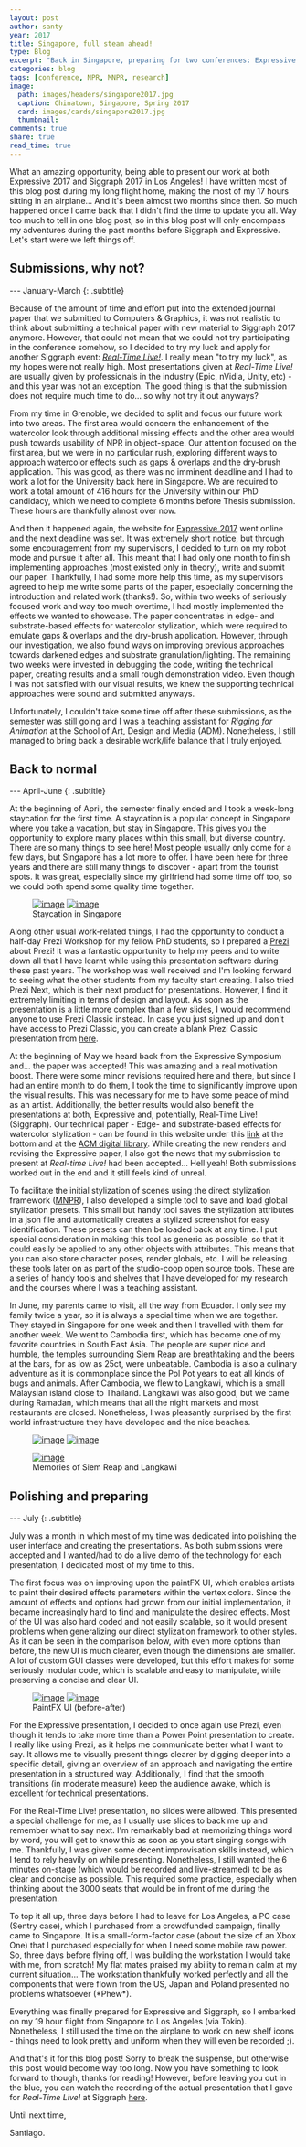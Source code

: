 ```yaml
---
layout: post
author: santy
year: 2017
title: Singapore, full steam ahead!
type: Blog
excerpt: "Back in Singapore, preparing for two conferences: Expressive and Siggraph 2017 (Feb 2017 - Aug 2017)"
categories: blog
tags: [conference, NPR, MNPR, research]
image:
  path: images/headers/singapore2017.jpg
  caption: Chinatown, Singapore, Spring 2017
  card: images/cards/singapore2017.jpg
  thumbnail:
comments: true
share: true
read_time: true
---
```


What an amazing opportunity, being able to present our work at both Expressive 2017 and Siggraph 2017 in Los Angeles! I have written most of this blog post during my long flight home, making the most of my 17 hours sitting in an airplane... And it's been almost two months since then. So much happened once I came back that I didn't find the time to update you all. Way too much to tell in one blog post, so in this blog post will only encompass my adventures during the past months before Siggraph and Expressive. Let's start were we left things off.

## Submissions, why not?

--- January-March
{: .subtitle}

Because of the amount of time and effort put into the extended journal paper that we submitted to Computers & Graphics, it was not realistic to think about submitting a technical paper with new material to Siggraph 2017 anymore. However, that could not mean that we could not try participating in the conference somehow, so I decided to try my luck and apply for another Siggraph event: [_Real-Time Live!_](http://s2017.siggraph.org/content/real-time-live). I really mean "to try my luck", as my hopes were not really high. Most presentations given at _Real-Time Live!_ are usually given by professionals in the industry (Epic, nVidia, Unity, etc) - and this year was not an exception. The good thing is that the submission does not require much time to do... so why not try it out anyways?

From my time in Grenoble, we decided to split and focus our future work into two areas. The first area would concern the enhancement of the watercolor look through additional missing effects and the other area would push towards usability of NPR in object-space. Our attention focused on the first area, but we were in no particular rush, exploring different ways to approach watercolor effects such as gaps \& overlaps and the dry-brush application. This was good, as there was no imminent deadline and I had to work a lot for the University back here in Singapore. We are required to work a total amount of 416 hours for the University within our PhD candidacy, which we need to complete 6 months before Thesis submission. These hours are thankfully almost over now.

And then it happened again, the website for [Expressive 2017](https://expressivesymposium.com/) went online and the next deadline was set. It was extremely short notice, but through some encouragement from my supervisors, I decided to turn on my robot mode and pursue it after all. This meant that I had only one month to finish implementing approaches (most existed only in theory), write and submit our paper. Thankfully, I had some more help this time, as my supervisors agreed to help me write some parts of the paper, especially concerning the introduction and related work (thanks!). So, within two weeks of seriously focused work and way too much overtime, I had mostly implemented the effects we wanted to showcase. The paper concentrates in edge- and substrate-based effects for watercolor stylization, which were required to emulate gaps \& overlaps and the dry-brush application. However, through our investigation, we also found ways on improving previous approaches towards darkened edges and substrate granulation/lighting. The remaining two weeks were invested in debugging the code, writing the technical paper, creating results and a small rough demonstration video. Even though I was not satisfied with our visual results, we knew the supporting technical approaches were sound and submitted anyways.

Unfortunately, I couldn't take some time off after these submissions, as the semester was still going and I was a teaching assistant for _Rigging for Animation_ at the School of Art, Design and Media (ADM). Nonetheless, I still managed to bring back a desirable work/life balance that I truly enjoyed.

## Back to normal
--- April-June
{: .subtitle}

At the beginning of April, the semester finally ended and I took a week-long staycation for the first time. A staycation is a popular concept in Singapore where you take a vacation, but stay in Singapore. This gives you the opportunity to explore many places within this small, but diverse country. There are so many things to see here! Most people usually only come for a few days, but Singapore has a lot more to offer. I have been here for three years and there are still many things to discover - apart from the tourist spots. It was great, especially since my girlfriend had some time off too, so we could both spend some quality time together.

<!-- PHOTOS OF SINGAPORE -->
<figure class="pull-center half">
	<a href="/images/2017/singapore7.jpg"><img src="/images/2017/singapore7_low.jpg" alt="image"></a>
  <a href="/images/2017/singapore8.jpg"><img src="/images/2017/singapore8_low.jpg" alt="image"></a>
	<figcaption>Staycation in Singapore</figcaption>
</figure>

Along other usual work-related things, I had the opportunity to conduct a half-day Prezi Workshop for my fellow PhD students, so I prepared a [Prezi](https://prezi.com/w8eaioo1ld6s/prezintation/) about Prezi! It was a fantastic opportunity to help my peers and to write down all that I have learnt while using this presentation software during these past years. The workshop was well received and I'm looking forward to seeing what the other students from my faculty start creating. I also tried Prezi Next, which is their next product for presentations. However, I find it extremely limiting in terms of design and layout. As soon as the presentation is a little more complex than a few slides, I would recommend anyone to use Prezi Classic instead. In case you just signed up and don't have access to Prezi Classic, you can create a blank Prezi Classic presentation from [here](http://www.prezi.com/instant-prezi).

At the beginning of May we heard back from the Expressive Symposium and... the paper was accepted! This was amazing and a real motivation boost. There were some minor revisions required here and there, but since I had an entire month to do them, I took the time to significantly improve upon the visual results. This was necessary for me to have some peace of mind as an artist. Additionally, the better results would also benefit the presentations at both, Expressive and, potentially, Real-Time Live! (Siggraph). Our technical paper - Edge- and substrate-based effects for watercolor stylization - can be found in this website under this [link](/articles/Edge-and-substrate-based-effects-for-watercolor-stylization/) at the bottom and at the [ACM digital library](https://dl.acm.org/citation.cfm?id=3092928). While creating the new renders and revising the Expressive paper, I also got the news that my submission to present at _Real-time Live!_ had been accepted... Hell yeah! Both submissions worked out in the end and it still feels kind of unreal.

To facilitate the initial stylization of scenes using the direct stylization framework ([MNPR](http://artineering.io/projects/Maya-NPR/)), I also developed a simple tool to save and load global stylization presets. This small but handy tool saves the stylization attributes in a json file and automatically creates a stylized screenshot for easy identification. These presets can then be loaded back at any time. I put special consideration in making this tool as generic as possible, so that it could easily be applied to any other objects with attributes. This means that you can also store character poses, render globals, etc. I will be releasing these tools later on as part of the studio-coop open source tools. These are a series of handy tools and shelves that I have developed for my research and the courses where I was a teaching assistant.

In June, my parents came to visit, all the way from Ecuador. I only see my family twice a year, so it is always a special time when we are together. They stayed in Singapore for one week and then I travelled with them for another week. We went to Cambodia first, which has become one of my favorite countries in South East Asia. The people are super nice and humble, the temples surrounding Siem Reap are breathtaking and the beers at the bars, for as low as 25ct, were unbeatable. Cambodia is also a culinary adventure as it is commonplace since the Pol Pot years to eat all kinds of bugs and animals. After Cambodia, we flew to Langkawi, which is a small Malaysian island close to Thailand. Langkawi was also good, but we came during Ramadan, which means that all the night markets and most restaurants are closed. Nonetheless, I was pleasantly surprised by the first world infrastructure they have developed and the nice beaches.

<!-- PHOTOS OF CAMBODIA AND LANGKAWI -->
<figure class="pill-center half">
	<a href="/images/2017/cambodia1.jpg"><img src="/images/2017/cambodia1_low.jpg" alt="image"></a>
  <a href="/images/2017/cambodia2.jpg"><img src="/images/2017/cambodia2_low.jpg" alt="image"></a>
</figure>
<figure class="align-center">
<a href="/images/2017/langkawi1.jpg"><img src="/images/2017/langkawi1_low.jpg" alt="image"></a>
<figcaption>Memories of Siem Reap and Langkawi</figcaption>
</figure>

## Polishing and preparing

--- July
{: .subtitle}

July was a month in which most of my time was dedicated into polishing the user interface and creating the presentations. As both submissions were accepted and I wanted/had to do a live demo of the technology for each presentation, I dedicated most of my time to this.

The first focus was on improving upon the paintFX UI, which enables artists to paint their desired effects parameters within the vertex colors. Since the amount of effects and options had grown from our initial implementation, it became increasingly hard to find and manipulate the desired effects. Most of the UI was also hard coded and not easily scalable, so it would present problems when generalizing our direct stylization framework to other styles. As it can be seen in the comparison below, with even more options than before, the new UI is much clearer, even though the dimensions are smaller. A lot of custom GUI classes were developed, but this effort makes for some seriously modular code, which is scalable and easy to manipulate, while preserving a concise and clear UI.

<!-- COMPARISON OF THE OLD AND NEW UI -->
<figure class="pull-center">
	<a href="/images/2017/oldUI1.jpg"><img style="max-width:258px;" src="/images/2017/oldUI1_low.jpg" alt="image"></a>
  <a href="/images/2017/newUI1.jpg"><img style="max-width:270px;" src="/images/2017/newUI1_low.jpg" alt="image"></a>
	<figcaption>PaintFX UI (before-after)</figcaption>
</figure>

For the Expressive presentation, I decided to once again use Prezi, even though it tends to take more time than a Power Point presentation to create. I really like using Prezi, as it helps me communicate better what I want to say. It allows me to visually present things clearer by digging deeper into a specific detail, giving an overview of an approach and navigating the entire presentation in a structured way. Additionally, I find that the smooth transitions (in moderate measure) keep the audience awake, which is excellent for technical presentations.

For the Real-Time Live! presentation, no slides were allowed. This presented a special challenge for me, as I usually use slides to back me up and remember what to say next. I'm remarkably bad at memorizing things word by word, you will get to know this as soon as you start singing songs with me. Thankfully, I was given some decent improvisation skills instead, which I tend to rely heavily on while presenting. Nonetheless, I still wanted the 6 minutes on-stage (which would be recorded and live-streamed) to be as clear and concise as possible. This required some practice, especially when thinking about the 3000 seats that would be in front of me during the presentation.

To top it all up, three days before I had to leave for Los Angeles, a PC case (Sentry case), which I purchased from a crowdfunded campaign, finally came to Singapore. It is a small-form-factor case (about the size of an Xbox One) that I purchased especially for when I need some mobile raw power. So, three days before flying off, I was building the workstation I would take with me, from scratch! My flat mates praised my ability to remain calm at my current situation... The workstation thankfully worked perfectly and all the components that were flown from the US, Japan and Poland presented no problems whatsoever (\*Phew\*).

Everything was finally prepared for Expressive and Siggraph, so I embarked on my 19 hour flight from Singapore to Los Angeles (via Tokio). Nonetheless, I still used the time on the airplane to work on new shelf icons - things need to look pretty and uniform when they will even be recorded ;).

And that's it for this blog post! Sorry to break the suspense, but otherwise this post would become way too long. Now you have something to look forward to though, thanks for reading! However, before leaving you out in the blue, you can watch the recording of the actual presentation that I gave for _Real-Time Live!_ at Siggraph [here](/articles/Direct-3D-stylization-pipelines/).


Until next time,


Santiago.
